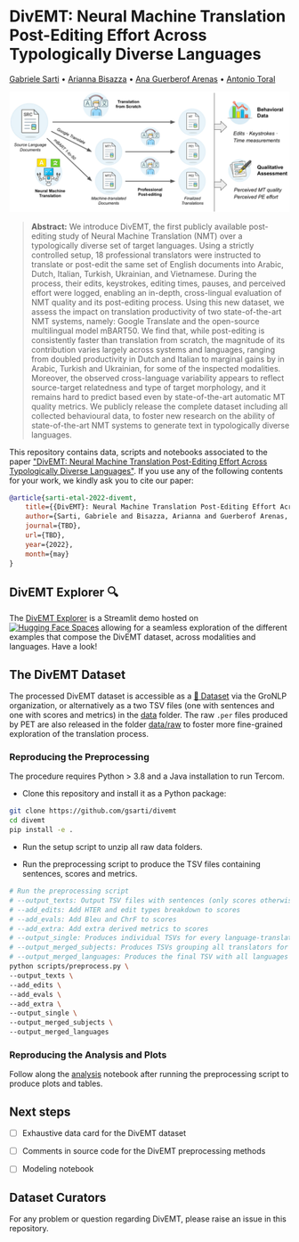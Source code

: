 # DivEMT: Neural Machine Translation Post-Editing Effort Across Typologically Diverse Languages

[Gabriele Sarti](https://gsarti.com) • [Arianna Bisazza](https://www.cs.rug.nl/~bisazza/) • [Ana Guerberof Arenas](https://scholar.google.com/citations?user=i6bqaTsAAAAJ) • [Antonio Toral](https://antoniotor.al/)

![DivEMT Annotation Pipeline](img/divemt.png)

> **Abstract:** We introduce DivEMT, the first publicly available post-editing study of Neural Machine Translation (NMT) over a typologically diverse set of target languages. Using a strictly controlled setup, 18 professional translators were instructed to translate or post-edit the same set of English documents into Arabic, Dutch, Italian, Turkish, Ukrainian, and Vietnamese. During the process, their edits, keystrokes, editing times, pauses, and perceived effort were logged, enabling an in-depth, cross-lingual evaluation of NMT quality and its post-editing process.
Using this new dataset, we assess the impact on translation productivity of two state-of-the-art NMT systems, namely: Google Translate and the open-source multilingual model mBART50. We find that, while post-editing is consistently faster than translation from scratch, the magnitude of its contribution varies largely across systems and languages, ranging from doubled productivity in Dutch and Italian to marginal gains by in Arabic, Turkish and Ukrainian, for some of the inspected modalities. Moreover, the observed cross-language variability appears to reflect source-target relatedness and type of target morphology, and it remains hard to predict based even by state-of-the-art automatic MT quality metrics. We publicly release the complete dataset including all collected behavioural data, to foster new research on the ability of state-of-the-art NMT systems to generate text in typologically diverse languages.

This repository contains data, scripts and notebooks associated to the paper ["DivEMT: Neural Machine Translation Post-Editing Effort Across Typologically Diverse Languages"](TBD). If you use any of the following contents for your work, we kindly ask you to cite our paper:

```bibtex
@article{sarti-etal-2022-divemt,
    title={{DivEMT}: Neural Machine Translation Post-Editing Effort Across Typologically Diverse Languages},
    author={Sarti, Gabriele and Bisazza, Arianna and Guerberof Arenas, Ana and Toral, Antonio},
    journal={TBD},
    url={TBD},
    year={2022},
    month={may}
}
```


## DivEMT Explorer :mag:

The [DivEMT Explorer](https://huggingface.co/spaces/GroNLP/divemt-explorer) is a Streamlit demo hosted on [![Hugging Face Spaces](https://img.shields.io/badge/%F0%9F%A4%97%20Hugging%20Face-Spaces-blue)](https://huggingface.co/spaces/it5/it5-demo) allowing for a seamless exploration of the different examples that compose the DivEMT dataset, across modalities and languages. Have a look!

## The DivEMT Dataset

The processed DivEMT dataset is accessible as a [🤗 Dataset](https://huggingface.co/datasets/GroNLP/divemt) via the GroNLP organization, or alternatively as a two TSV files (one with sentences and one with scores and metrics) in the [data](data/) folder. The raw `.per` files produced by PET are also released in the folder [data/raw](data/raw) to foster more fine-grained exploration of the translation process.

### Reproducing the Preprocessing

The procedure requires Python > 3.8 and a Java installation to run Tercom.

- Clone this repository and install it as a Python package:

```bash
git clone https://github.com/gsarti/divemt
cd divemt
pip install -e .
```

- Run the setup script to unzip all raw data folders.

- Run the preprocessing script to produce the TSV files containing sentences, scores and metrics.

```bash
# Run the preprocessing script
# --output_texts: Output TSV files with sentences (only scores otherwise)
# --add_edits: Add HTER and edit types breakdown to scores
# --add_evals: Add Bleu and ChrF to scores
# --add_extra: Add extra derived metrics to scores
# --output_single: Produces individual TSVs for every language-translator pair in the respective language folders
# --output_merged_subjects: Produces TSVs grouping all translators for every given language
# --output_merged_languages: Produces the final TSV with all languages and translators
python scripts/preprocess.py \
--output_texts \
--add_edits \
--add_evals \
--add_extra \
--output_single \
--output_merged_subjects \
--output_merged_languages
```

### Reproducing the Analysis and Plots

Follow along the [analysis](notebooks/analysis.ipynb) notebook after running the preprocessing script to produce plots and tables.

## Next steps

- [ ] Exhaustive data card for the DivEMT dataset

- [ ] Comments in source code for the DivEMT preprocessing methods

- [ ] Modeling notebook


## Dataset Curators

For any problem or question regarding DivEMT, please raise an issue in this repository.